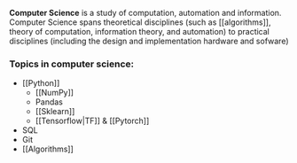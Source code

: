 **Computer Science** is a study of computation, automation and information. Computer Science spans theoretical disciplines (such as [[algorithms]], theory of computation, information theory, and automation) to practical disciplines (including the design and implementation hardware and sofware)

### Topics in computer science:

* [[Python]]
	* [[NumPy]]
	* Pandas
	* [[Sklearn]]
	* [[Tensorflow|TF]] & [[Pytorch]]
* SQL
* Git
* [[Algorithms]]